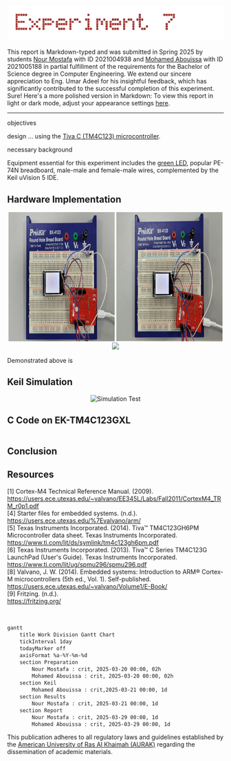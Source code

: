 <p align="center">
  <img src="Photos/exp7.gif"/>
</p>

This report is Markdown-typed and was submitted in Spring 2025 by students [Nour Mostafa](https://github.com/Nour-MK) with ID 2021004938 and [Mohamed Abouissa](https://github.com/Mohamed-Abouissa) with ID 2021005188 in partial fulfillment of the requirements for the Bachelor of Science degree in Computer Engineering. We extend our sincere appreciation to Eng. Umar Adeel for his insightful feedback, which has significantly contributed to the successful completion of this experiment. Sure! Here's a more polished version in Markdown: To view this report in light or dark mode, adjust your appearance settings [here](https://github.com/settings/appearance).

---

objectives

design ... using the [Tiva C (TM4C123) microcontroller](Photos/TM4C123GXL.png).

necessary background

Equipment essential for this experiment includes the [green LED](https://users.ece.utexas.edu/~valvano/Datasheets/LED_green.pdf), popular PE-74N breadboard, male-male and female-male wires, complemented by the Keil uVision 5 IDE. 

## Hardware Implementation

<p align="center">
  <img src="Photos/hardware1.jpg" style="width: 49%; height: 300px;"/> <img src="Photos/hardware2.jpg" style="width: 49%; height: 300px;" />
    <img src="Photos/hardwaredemo.gif" style="width: 1000px" />
</p>



Demonstrated above is

## Keil Simulation

<p align="center">
  <img src="Photos/debug.png" style="width: 1000px" title="Simulation Test"/>
</p>


## C Code on EK-TM4C123GXL


```c

```

## Conclusion



## Resources

[1] Cortex-M4 Technical Reference Manual. (2009). <br> https://users.ece.utexas.edu/~valvano/EE345L/Labs/Fall2011/CortexM4_TRM_r0p1.pdf  
[4] Starter files for embedded systems. (n.d.). <br> https://users.ece.utexas.edu/%7Evalvano/arm/  
[5] Texas Instruments Incorporated. (2014). Tiva™ TM4C123GH6PM Microcontroller data sheet. Texas Instruments Incorporated. <br> https://www.ti.com/lit/ds/symlink/tm4c123gh6pm.pdf  
[6] Texas Instruments Incorporated. (2013). Tiva™ C Series TM4C123G LaunchPad (User's Guide). Texas Instruments Incorporated. <br>  https://www.ti.com/lit/ug/spmu296/spmu296.pdf  
[8] Valvano, J. W. (2014). Embedded systems: Introduction to ARM® Cortex-M microcontrollers (5th ed., Vol. 1). Self-published. <br> https://users.ece.utexas.edu/~valvano/Volume1/E-Book/   
[9] Fritzing. (n.d.). <br> https://fritzing.org/


<br>

```mermaid
gantt
    title Work Division Gantt Chart
    tickInterval 1day
    todayMarker off
    axisFormat %a-%Y-%m-%d
    section Preparation         
        Nour Mostafa : crit, 2025-03-20 00:00, 02h
        Mohamed Abouissa : crit, 2025-03-20 00:00, 02h
    section Keil         
        Mohamed Abouissa : crit,2025-03-21 00:00, 1d
    section Results       
        Nour Mostafa : crit, 2025-03-21 00:00, 1d
    section Report
        Nour Mostafa : crit, 2025-03-29 00:00, 1d
        Mohamed Abouissa : crit, 2025-03-29 00:00, 1d
```

This publication adheres to all regulatory laws and guidelines established by the [American University of Ras Al Khaimah (AURAK)](https://aurak.ac.ae/) regarding the dissemination of academic materials.


